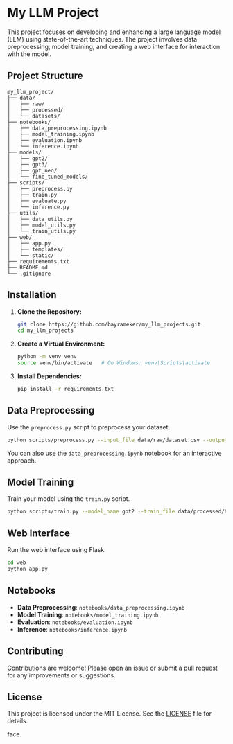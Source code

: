 

# My LLM Project

This project focuses on developing and enhancing a large language model (LLM) using state-of-the-art techniques. The project involves data preprocessing, model training, and creating a web interface for interaction with the model.

## Project Structure

```
my_llm_project/
├── data/
│   ├── raw/
│   ├── processed/
│   └── datasets/
├── notebooks/
│   ├── data_preprocessing.ipynb
│   ├── model_training.ipynb
│   ├── evaluation.ipynb
│   └── inference.ipynb
├── models/
│   ├── gpt2/
│   ├── gpt3/
│   ├── gpt_neo/
│   └── fine_tuned_models/
├── scripts/
│   ├── preprocess.py
│   ├── train.py
│   ├── evaluate.py
│   └── inference.py
├── utils/
│   ├── data_utils.py
│   ├── model_utils.py
│   └── train_utils.py
├── web/
│   ├── app.py
│   ├── templates/
│   └── static/
├── requirements.txt
├── README.md
└── .gitignore
```

## Installation

1. **Clone the Repository:**
   ```bash
   git clone https://github.com/bayrameker/my_llm_projects.git
   cd my_llm_projects
   ```

2. **Create a Virtual Environment:**
   ```bash
   python -m venv venv
   source venv/bin/activate   # On Windows: venv\Scripts\activate
   ```

3. **Install Dependencies:**
   ```bash
   pip install -r requirements.txt
   ```

## Data Preprocessing

Use the `preprocess.py` script to preprocess your dataset.

```bash
python scripts/preprocess.py --input_file data/raw/dataset.csv --output_dir data/processed --text_column text
```

You can also use the `data_preprocessing.ipynb` notebook for an interactive approach.

## Model Training

Train your model using the `train.py` script.

```bash
python scripts/train.py --model_name gpt2 --train_file data/processed/train.csv --output_dir models/gpt2 --epochs 3 --batch_size 4
```

## Web Interface

Run the web interface using Flask.

```bash
cd web
python app.py
```

## Notebooks

- **Data Preprocessing**: `notebooks/data_preprocessing.ipynb`
- **Model Training**: `notebooks/model_training.ipynb`
- **Evaluation**: `notebooks/evaluation.ipynb`
- **Inference**: `notebooks/inference.ipynb`

## Contributing

Contributions are welcome! Please open an issue or submit a pull request for any improvements or suggestions.

## License

This project is licensed under the MIT License. See the [LICENSE](LICENSE) file for details.

face.